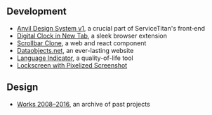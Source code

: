 ## Development
 - [Anvil Design System v1](https://v1.anvil.servicetitan.com/), a&nbsp;crucial part of&nbsp;ServiceTitan's front‑end
 - [Digital Clock in New Tab](https://yakunins.github.io/digital-clock), a&nbsp;sleek browser extension
 - [Scrollbar Clone](https://github.com/yakunins/scrollbar-clone), a&nbsp;web and react component
 - [Dataobjects.net](https://dataobjects.net), an&nbsp;ever-lasting website<br />
 - [Language Indicator](https://github.com/yakunins/language-indicator), a&nbsp;quality-of-life tool
 - [Lockscreen with Pixelized Screenshot](https://github.com/yakunins/windows-pixelized-lockscreen)

## Design
 - [Works 2008–2016](https://yakunins.github.io/yakunins-com), an&nbsp;archive of&nbsp;past projects
